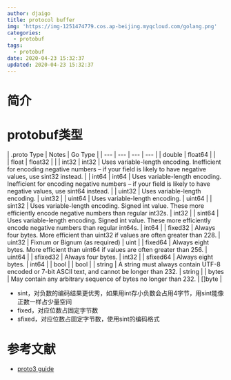 ```yaml
---
author: djaigo
title: protocol buffer
img: 'https://img-1251474779.cos.ap-beijing.myqcloud.com/golang.png'
categories:
  - protobuf
tags:
  - protobuf
date: 2020-04-23 15:32:37
updated: 2020-04-23 15:32:37
---
```

# 简介

# protobuf类型
| .proto Type | Notes |  Go Type |
| --- | --- | --- | --- |
| double | float64 | |  
| float |  float32 |  | 
| int32 | int32 | Uses variable-length encoding. Inefficient for encoding negative numbers – if your field is likely to have negative values, use sint32 instead. | 
| int64 | int64 | Uses variable-length encoding. Inefficient for encoding negative numbers – if your field is likely to have negative values, use sint64 instead. | 
| uint32 | Uses variable-length encoding. | uint32 |
| uint64 | Uses variable-length encoding. | uint64 | 
| sint32 | Uses variable-length encoding. Signed int value. These more efficiently encode negative numbers than regular int32s. | int32 | 
| sint64 | Uses variable-length encoding. Signed int value. These more efficiently encode negative numbers than regular int64s. |  int64 |
| fixed32 | Always four bytes. More efficient than uint32 if values are often greater than 228. | uint32 | Fixnum or Bignum (as required) | uint | 
| fixed64 | Always eight bytes. More efficient than uint64 if values are often greater than 256. |  uint64 |
| sfixed32 | Always four bytes. |  int32 |
| sfixed64 | Always eight bytes. |  int64 |
| bool |  |  bool | 
| string | A string must always contain UTF-8 encoded or 7-bit ASCII text, and cannot be longer than 232. |  string |
| bytes | May contain any arbitrary sequence of bytes no longer than 232. |  []byte | 

* sint，对负数的编码结果更优秀，如果用int存小负数会占用4字节，用sint能像正数一样占少量空间
* fixed，对应位数占固定字节数
* sfixed，对应位数占固定字节数，使用sint的编码格式

# 参考文献
* [proto3 guide](https://developers.google.com/protocol-buffers/docs/proto3)
